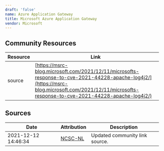 ```yaml
---
draft: 'false'
name: Azure Application Gateway
title: Microsoft Azure Application Gateway
vendor: Microsoft
---
```



## Community Resources
| Resource | Link |
| --- | --- |
| source | [https://msrc-blog.microsoft.com/2021/12/11/microsofts-response-to-cve-2021-44228-apache-log4j2/](https://msrc-blog.microsoft.com/2021/12/11/microsofts-response-to-cve-2021-44228-apache-log4j2/) |


## Sources
| Date | Attribution | Description |
| --- | --- | --- |
| 2021-12-12 14:46:34 | [NCSC-NL](https://github.com/NCSC-NL/log4shell/blob/main/software/README.md) | Updated community link source.  |
